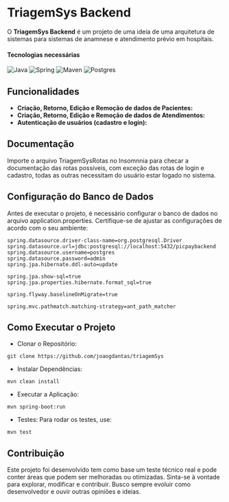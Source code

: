 # TriagemSys Backend

O **TriagemSys Backend** é um projeto de uma ideia de uma arquitetura de sistemas para sistemas de anamnese e atendimento prévio em hospitais.

#### Tecnologias necessárias
![Java](https://img.shields.io/badge/Java-ED8B00?style=for-the-badge&logo=openjdk&logoColor=white)
![Spring](https://img.shields.io/badge/spring-6DB33F?style=for-the-badge&logo=spring&logoColor=white)
![Maven](https://img.shields.io/badge/Apache%20Maven-C71A36?style=for-the-badge&logo=Apache%20Maven&logoColor=white)
![Postgres](https://img.shields.io/badge/PostgreSQL-316192?style=for-the-badge&logo=postgresql&logoColor=white)

## Funcionalidades

- **Criação, Retorno, Edição e Remoção de dados de Pacientes:**
- **Criação, Retorno, Edição e Remoção de dados de Atendimentos:**
- **Autenticação de usuários (cadastro e login):**

## Documentação
Importe o arquivo TriagemSysRotas no Insomnnia para checar a documentação das rotas possíveis, com exceção das rotas de login e cadastro, todas as outras necessitam do usuário estar logado no sistema.

## Configuração do Banco de Dados

Antes de executar o projeto, é necessário configurar o banco de dados no arquivo application.properties. Certifique-se de ajustar as configurações de acordo com o seu ambiente:

```
spring.datasource.driver-class-name=org.postgresql.Driver
spring.datasource.url=jdbc:postgresql://localhost:5432/picpaybackend
spring.datasource.username=postgres
spring.datasource.password=admin
spring.jpa.hibernate.ddl-auto=update

spring.jpa.show-sql=true
spring.jpa.properties.hibernate.format_sql=true

spring.flyway.baselineOnMigrate=true

spring.mvc.pathmatch.matching-strategy=ant_path_matcher
```

## Como Executar o Projeto

- Clonar o Repositório:

```git clone https://github.com/joaogdantas/triagemSys```

- Instalar Dependências:

```mvn clean install```

- Executar a Aplicação:

```mvn spring-boot:run```

- Testes: Para rodar os testes, use:

```mvn test```

## Contribuição
Este projeto foi desenvolvido tem como base um teste técnico real e pode conter áreas que podem ser melhoradas ou otimizadas. Sinta-se à vontade para explorar, modificar e contribuir. Busco sempre evoluir como desenvolvedor e ouvir outras opiniões e ideias.